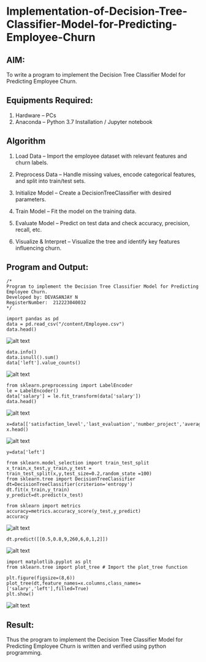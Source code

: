 # Implementation-of-Decision-Tree-Classifier-Model-for-Predicting-Employee-Churn

## AIM:
To write a program to implement the Decision Tree Classifier Model for Predicting Employee Churn.

## Equipments Required:
1. Hardware – PCs
2. Anaconda – Python 3.7 Installation / Jupyter notebook

## Algorithm
1. Load Data – Import the employee dataset with relevant features and churn labels.

2. Preprocess Data – Handle missing values, encode categorical features, and split into train/test sets.

3. Initialize Model – Create a DecisionTreeClassifier with desired parameters.

4. Train Model – Fit the model on the training data.

5. Evaluate Model – Predict on test data and check accuracy, precision, recall, etc.

6. Visualize & Interpret – Visualize the tree and identify key features influencing churn.
 
## Program and Output:
```
/*
Program to implement the Decision Tree Classifier Model for Predicting Employee Churn.
Developed by: DEVASANJAY N
RegisterNumber:  212223040032
*/
```
```
import pandas as pd
data = pd.read_csv("/content/Employee.csv")
data.head()
```
![alt text](<Screenshot 2025-04-24 090536.png>)
```
data.info()
data.isnull().sum()
data['left'].value_counts()
```
![alt text](<Screenshot 2025-04-24 090546.png>)
```
from sklearn.preprocessing import LabelEncoder
le = LabelEncoder()
data['salary'] = le.fit_transform(data['salary'])
data.head()
```
![alt text](<Screenshot 2025-04-24 090559.png>)
```
x=data[['satisfaction_level','last_evaluation','number_project','average_montly_hours','time_spend_company','Work_accident','promotion_last_5years','salary']]
x.head()
```
![alt text](<Screenshot 2025-04-24 090611.png>)
```
y=data['left']

from sklearn.model_selection import train_test_split
x_train,x_test,y_train,y_test = train_test_split(x,y,test_size=0.2,random_state =100)
from sklearn.tree import DecisionTreeClassifier
dt=DecisionTreeClassifier(criterion='entropy')
dt.fit(x_train,y_train)
y_predict=dt.predict(x_test)

from sklearn import metrics
accuracy=metrics.accuracy_score(y_test,y_predict)
accuracy
```
![alt text](<Screenshot 2025-04-24 090623.png>)
```
dt.predict([[0.5,0.8,9,260,6,0,1,2]])
```
![alt text](<Screenshot 2025-04-24 090632.png>)
```
import matplotlib.pyplot as plt
from sklearn.tree import plot_tree # Import the plot_tree function

plt.figure(figsize=(8,6))
plot_tree(dt,feature_names=x.columns,class_names=['salary','left'],filled=True)
plt.show()
```
![alt text](<Screenshot 2025-04-24 090641.png>)

## Result:
Thus the program to implement the  Decision Tree Classifier Model for Predicting Employee Churn is written and verified using python programming.
